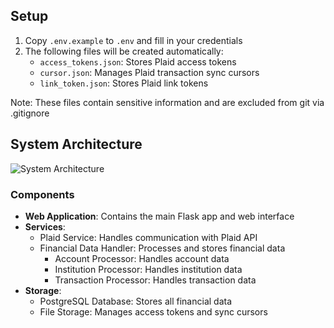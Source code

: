## Setup
1. Copy `.env.example` to `.env` and fill in your credentials
2. The following files will be created automatically:
   - `access_tokens.json`: Stores Plaid access tokens
   - `cursor.json`: Manages Plaid transaction sync cursors
   - `link_token.json`: Stores Plaid link tokens

Note: These files contain sensitive information and are excluded from git via .gitignore

## System Architecture
![System Architecture](http://www.plantuml.com/plantuml/proxy?src=https://raw.githubusercontent.com/YourUsername/YourRepo/main/app/diagrams/diagram.puml)

### Components
- **Web Application**: Contains the main Flask app and web interface
- **Services**: 
  - Plaid Service: Handles communication with Plaid API
  - Financial Data Handler: Processes and stores financial data
    - Account Processor: Handles account data
    - Institution Processor: Handles institution data
    - Transaction Processor: Handles transaction data
- **Storage**:
  - PostgreSQL Database: Stores all financial data
  - File Storage: Manages access tokens and sync cursors
